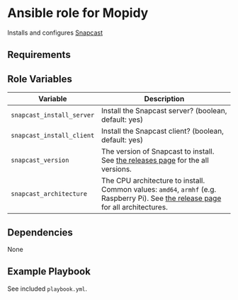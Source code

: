 # Ansible role for Mopidy

Installs and configures [Snapcast](https://github.com/badaix/snapcast)

## Requirements

<!-- Any pre-requisites that may not be covered by Ansible itself or the role should be mentioned here. For instance, if the role uses the EC2 module, it may be a good idea to mention in this section that the boto package is required. -->


## Role Variables

<!-- A description of the settable variables for this role should go here, including any variables that are in defaults/main.yml, vars/main.yml, and any variables that can/should be set via parameters to the role. Any variables that are read from other roles and/or the global scope (ie. hostvars, group vars, etc.) should be mentioned here as well. -->

Variable | Description
--- | ---
`snapcast_install_server` | Install the Snapcast server? (boolean, default: yes)
`snapcast_install_client` | Install the Snapcast client? (boolean, default: yes)
`snapcast_version` | The version of Snapcast to install. See [the releases page](https://github.com/badaix/snapcast/releases) for the all versions.
`snapcast_architecture` | The CPU architecture to install. Common values: `amd64`, `armhf` (e.g. Raspberry Pi). See [the release page](https://github.com/badaix/snapcast/releases) for all architectures.


## Dependencies

None


## Example Playbook

See included `playbook.yml`.
